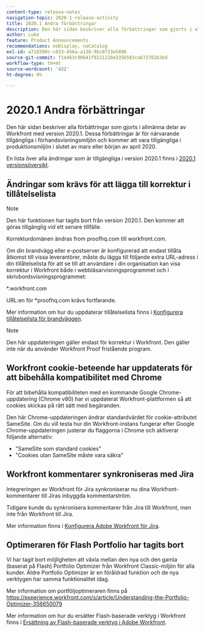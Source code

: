 ```yaml
---
content-type: release-notes
navigation-topic: 2020-1-release-activity
title: 2020.1 Andra förbättringar
description: Den här sidan beskriver alla förbättringar som gjorts i allmänna delar av Workfront med version 2020.1. Dessa förbättringar är för närvarande tillgängliga i förhandsvisningsmiljön och kommer att vara tillgängliga i produktionsmiljön i slutet av mars eller början av april 2020.
author: Luke
feature: Product Announcements
recommendations: noDisplay, noCatalog
exl-id: a716590c-c833-458a-a138-9bc0723e5896
source-git-commit: f1e463c90641f9221228e335b583cab72762b3bd
workflow-type: tm+mt
source-wordcount: '422'
ht-degree: 0%

---
```


# 2020.1 Andra förbättringar

Den här sidan beskriver alla förbättringar som gjorts i allmänna delar av Workfront med version 2020.1. Dessa förbättringar är för närvarande tillgängliga i förhandsvisningsmiljön och kommer att vara tillgängliga i produktionsmiljön i slutet av mars eller början av april 2020.

En lista över alla ändringar som är tillgängliga i version 2020.1 finns i [2020.1 versionsöversikt](../../../product-announcements/product-releases/2020.1-release-activity/2020-1-release-overview.md).

## Ändringar som krävs för att lägga till korrektur i tillåtelselista

>[!NOTE]
>
>Den här funktionen har tagits bort från version 2020.1. Den kommer att göras tillgänglig vid ett senare tillfälle.

Korrekturdomänen ändras from proofhq.com till workfront.com.

Om din brandvägg eller e-postserver är konfigurerad att endast tillåta åtkomst till vissa leverantörer, måste du lägga till följande extra URL-adress i din tillåtelselista för att se till att användare i din organisation kan visa korrektur i Workfront både i webbläsarvisningsprogrammet och i skrivbordsvisningsprogrammet:

&#42;.workfront.com

URL:en för &#42;proofhq.com krävs fortfarande.

Mer information om hur du uppdaterar tillåtelselista finns i [Konfigurera tillåtelselista för brandväggen](../../../administration-and-setup/get-started-wf-administration/configure-your-firewall.md).

>[!NOTE]
>
>Den här uppdateringen gäller endast för korrektur i Workfront. Den gäller inte när du använder Workfront Proof fristående program.

## Workfront cookie-beteende har uppdaterats för att bibehålla kompatibilitet med Chrome

För att bibehålla kompatibiliteten med en kommande Google Chrome-uppdatering (Chrome v80) har vi uppdaterat Workfront-plattformen så att cookies skickas på rätt sätt med begäranden.

Den här Chrome-uppdateringen ändrar standardvärdet för cookie-attributet SameSite. Om du vill testa hur din Workfront-instans fungerar efter Google Chrome-uppdateringen justerar du flaggorna i Chrome och aktiverar följande alternativ:

* &quot;SameSite som standard cookies&quot;
* &quot;Cookies utan SameSite måste vara säkra&quot;

## Workfront kommentarer synkroniseras med Jira

Integreringen av Workfront för Jira synkroniserar nu dina Workfront-kommentarer till Jiras inbyggda kommentarström.

Tidigare kunde du synkronisera kommentarer från Jira till Workfront, men inte från Workfront till Jira.

Mer information finns i [Konfigurera Adobe Workfront för Jira](../../../workfront-integrations-and-apps/use-workfront-with-jira/configure-workfront-for-jira.md).

## Optimeraren för Flash Portfolio har tagits bort

Vi har tagit bort möjligheten att växla mellan den nya och den gamla (baserat på Flash) Portfolio Optimizer från Workfront Classic-miljön för alla kunder. Äldre Portfolio Optimizer är en föråldrad funktion och de nya verktygen har samma funktionalitet idag.

Mer information om portföljoptimeraren finns på https://experience.workfront.com/s/article/Understanding-the-Portfolio-Optimizer-356650079

Mer information om hur du ersätter Flash-baserade verktyg i Workfront finns i [Ersättning av Flash-baserade verktyg i Adobe Workfront](../../../product-announcements/announcements/announcement-archive/replace-flash-tools.md).
